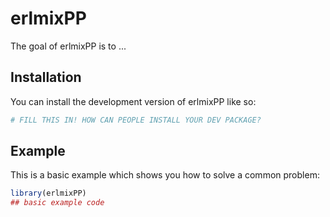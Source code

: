 
# erlmixPP

<!-- badges: start -->
<!-- badges: end -->

The goal of erlmixPP is to ...

## Installation

You can install the development version of erlmixPP like so:

``` r
# FILL THIS IN! HOW CAN PEOPLE INSTALL YOUR DEV PACKAGE?
```

## Example

This is a basic example which shows you how to solve a common problem:

``` r
library(erlmixPP)
## basic example code
```

